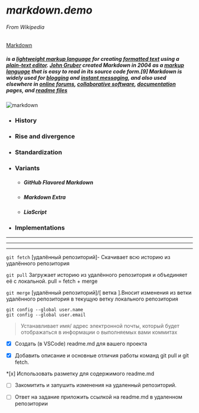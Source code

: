 
<!-- Заголовки -->
# *markdown.demo*
###### From Wikipedia
<!-- Ссылка -->
[Markdown](https://en.wikipedia.org/wiki/Markdown)
##### *is a [lightweight markup language](https://en.wikipedia.org/wiki/Lightweight_markup_language) for creating [formatted text](https://en.wikipedia.org/wiki/Formatted_text) using a [plain-text editor](https://en.wikipedia.org/wiki/Text_editor). [John Gruber](https://en.wikipedia.org/wiki/John_Gruber) created Markdown in 2004 as a [markup language](https://en.wikipedia.org/wiki/Markup_language) that is easy to read in its source code form.[9] Markdown is widely used for [blogging](https://en.wikipedia.org/wiki/Blog) and [instant messaging](https://en.wikipedia.org/wiki/Instant_messaging), and also used elsewhere in [online forums](https://en.wikipedia.org/wiki/Online_forums), [collaborative software](https://en.wikipedia.org/wiki/Collaborative_software), [documentation](https://en.wikipedia.org/wiki/Documentation) pages, and [readme files](https://en.wikipedia.org/wiki/README)*

<!-- Картинки -->
![markdown](https://upload.wikimedia.org/wikipedia/commons/thumb/4/48/Markdown-mark.svg/640px-Markdown-mark.svg.png)
<!-- список -->
* ### History
* ### Rise and divergence
* ### Standardization
* ### Variants
  * ##### *GitHub Flavored Markdown*
  * ##### *Markdown Extra*
  * ##### *LiaScript*
* ### Implementations


<!-- Горизонтальные разделители -->
*****
_____
-----


`git fetch` [удалённый репозиторий]- Скачивает всю историю из удалённого репозитория

`git pull` Загружает историю из удалённого репозитория и объединяет её с локальной. pull = fetch + merge

`git merge` [удалённый репозиторий]/[ ветка ].Вносит изменения из ветки удалённого репозитория в текущую ветку локального репозитория


```
git config --global user.name
git config --global user.email 
```
<!-- Цитата -->
> Устанавливает имя/ адрес электронной почты, который будет отображаться в информации о выполняемых вами коммитах

*[x] Создать (в VSCode) readme.md для вашего проекта

*[x] Добавить описание и основные отличия работы команд git pull и git fetch. 

*[х] Использовать разметку для содержимого readme.md

*[ ] Закомитить и запушить изменения на удаленный репозиторий.

*[ ] Ответ на задание приложить ссылкой на  readme.md в удаленном репозитории 
